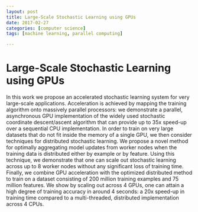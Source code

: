 ```yaml
---
layout: post
title: Large-Scale Stochastic Learning using GPUs
date: 2017-02-27
categories: [computer science]
tags: [machine learning, parallel computing]

---
```







# Large-Scale Stochastic Learning using GPUs


In this work we propose an accelerated stochastic learning system for very large-scale applications. Acceleration is achieved by mapping the training algorithm onto massively parallel processors: we demonstrate a parallel, asynchronous GPU implementation of the widely used stochastic coordinate descent/ascent algorithm that can provide up to 35x speed-up over a sequential CPU implementation. In order to train on very large datasets that do not fit inside the memory of a single GPU, we then consider techniques for distributed stochastic learning. We propose a novel method for optimally aggregating model updates from worker nodes when the training data is distributed either by example or by feature. Using this technique, we demonstrate that one can scale out stochastic learning across up to 8 worker nodes without any significant loss of training time. Finally, we combine GPU acceleration with the optimized distributed method to train on a dataset consisting of 200 million training examples and 75 million features. We show by scaling out across 4 GPUs, one can attain a high degree of training accuracy in around 4 seconds: a 20x speed-up in training time compared to a multi-threaded, distributed implementation across 4 CPUs.